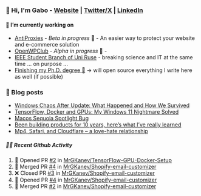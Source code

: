 ### 👋 Hi, I'm Gabo - [Website](https://gkanev.com) | [Twitter/X](https://twitter.com/mrgkanev) | [LinkedIn](https://www.linkedin.com/in/mrgkanev)

#### 🔭 I’m currently working on
- [AntiProxies](https://antiproxies.com/) - *Beta in progress* 🚀 -  An easier way to protect your website and e-commerce solution
- [OpenWPClub](https://openwpclub.com/) - *Alpha in progress* 🚀 - 
- [IEEE Student Branch of Uni Ruse](https://github.com/IEEE-Student-Branch-of-Uni-Ruse) - breaking science and IT at the same time ... on purpose ...
- [Finishing my Ph.D. degree 🤔](https://scholar.google.com/citations?user=En7GPEsAAAAJ&hl=en) -> will open source everything I write here as well (if possible)

### 📖 Blog posts
<!-- BLOG-POST-LIST:START -->
- [Windows Chaos After  Update: What Happened and How We Survived](https://gkanev.com/posts/windows-chaos-after-update-what-happened-and-how-we-survived/)
- [TensorFlow, Docker and GPUs: My Windows 11 Nightmare Solved](https://gkanev.com/posts/tensorflow-docker-and-gpus-my-windows-11-nightmare-solved/)
- [Macos Sequoia Spotlight Bug](https://gkanev.com/posts/macos-sequoia-spotlight-bug/)
- [Been building products for 10 years, here’s what I’ve really learned](https://gkanev.com/posts/been-building-products-for-10-years-heres-what-ive-really-learned/)
- [Mp4, Safari, and Cloudflare – a love-hate relationship](https://gkanev.com/posts/mp4-safari-and-cloudflare-a-love-hate-relationship/)
<!-- BLOG-POST-LIST:END -->

##### 🧑‍💻 Recent Github Activity

<!--START_SECTION:activity-->
1. 💪 Opened PR [#2](https://github.com/MrGKanev/TensorFlow-GPU-Docker-Setup/pull/2) in [MrGKanev/TensorFlow-GPU-Docker-Setup](https://github.com/MrGKanev/TensorFlow-GPU-Docker-Setup)
2. 🎉 Merged PR [#4](https://github.com/MrGKanev/Shopify-email-customizer/pull/4) in [MrGKanev/Shopify-email-customizer](https://github.com/MrGKanev/Shopify-email-customizer)
3. ❌ Closed PR [#3](https://github.com/MrGKanev/Shopify-email-customizer/pull/3) in [MrGKanev/Shopify-email-customizer](https://github.com/MrGKanev/Shopify-email-customizer)
4. 💪 Opened PR [#4](https://github.com/MrGKanev/Shopify-email-customizer/pull/4) in [MrGKanev/Shopify-email-customizer](https://github.com/MrGKanev/Shopify-email-customizer)
5. 🎉 Merged PR [#2](https://github.com/MrGKanev/Shopify-email-customizer/pull/2) in [MrGKanev/Shopify-email-customizer](https://github.com/MrGKanev/Shopify-email-customizer)
<!--END_SECTION:activity-->
